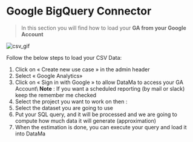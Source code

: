 # Google BigQuery Connector

> In this section you will find how to load your **GA  from your Google Account**

![csv_gif](images/Load-BQR-Compare_GIF2.gif)

Follow the below steps to load your CSV Data:

1. Click on « Create new use case » in the admin header
2. Select « Google Analytics»
3. Click on « Sign in with Google » to allow DataMa to access your GA Account\\
**Note** : If you want a scheduled reporting (by mail or slack) keep the remember me checked
4. Select the project you want to work on then :
5. Select the dataset you are going to use
6. Put your SQL query, and it will be processed and we are going to compute how much data it will generate (approximation)
7. When the estimation is done, you can execute your query and load it into DataMa
